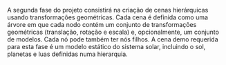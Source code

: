 A segunda fase do projeto consistirá na criação de cenas hierárquicas usando 
transformações geométricas. Cada cena é definida como uma árvore em que cada nodo 
contém um conjunto de transformações geométricas (translação, rotação e escala) e, 
opcionalmente, um conjunto de modelos. Cada nó pode também ter nós filhos.
A cena demo requerida para esta fase é um modelo estático do sistema solar, 
incluindo o sol, planetas e luas definidas numa hierarquia.

